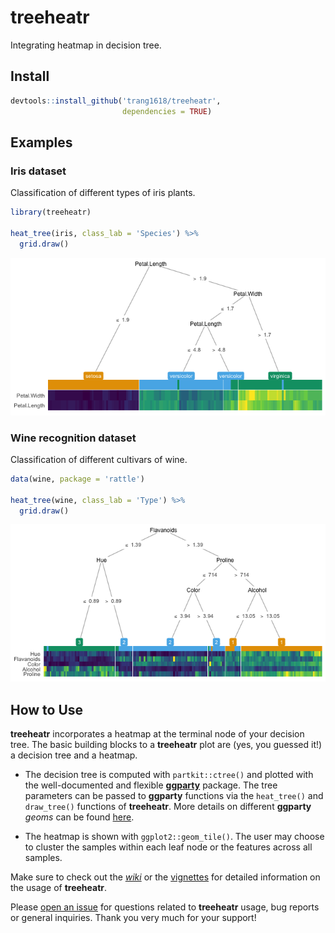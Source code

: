treeheatr
================

Integrating heatmap in decision tree.

## Install

``` r
devtools::install_github('trang1618/treeheatr',
                         dependencies = TRUE)
```

## Examples

### Iris dataset

Classification of different types of iris plants.

``` r
library(treeheatr)

heat_tree(iris, class_lab = 'Species') %>% 
  grid.draw()
```

![](README_files/figure-gfm/unnamed-chunk-2-1.png)<!-- -->

### Wine recognition dataset

Classification of different cultivars of wine.

``` r
data(wine, package = 'rattle')

heat_tree(wine, class_lab = 'Type') %>% 
  grid.draw()
```

![](README_files/figure-gfm/unnamed-chunk-3-1.png)<!-- -->

## How to Use

**treeheatr** incorporates a heatmap at the terminal node of your
decision tree. The basic building blocks to a **treeheatr** plot are
(yes, you guessed it\!) a decision tree and a heatmap.

  - The decision tree is computed with `partkit::ctree()` and plotted
    with the well-documented and flexible
    [**ggparty**](https://cran.r-project.org/web/packages/ggparty/index.html)
    package. The tree parameters can be passed to **ggparty** functions
    via the `heat_tree()` and `draw_tree()` functions of **treeheatr**.
    More details on different **ggparty** *geoms* can be found
    [here](https://github.com/martin-borkovec/ggparty).

  - The heatmap is shown with `ggplot2::geom_tile()`. The user may
    choose to cluster the samples within each leaf node or the features
    across all samples.

Make sure to check out the
[*wiki*](https://github.com/trang1618/treeheatr/wiki) or the
[vignettes](https://github.com/trang1618/treeheatr/vignettes) for
detailed information on the usage of **treeheatr**.

Please [open an
issue](https://github.com/trang1618/treeheatr/issues/new) for questions
related to **treeheatr** usage, bug reports or general inquiries. Thank
you very much for your support\!
